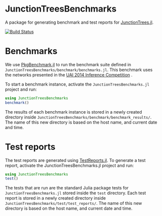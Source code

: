 # JunctionTreesBenchmarks

A package for generating benchmark and test reports for
[JunctionTrees.jl](https://github.com/mroavi/JunctionTrees.jl).

[![Build Status](https://github.com/mroavi/JunctionTreesBenchmarks.jl/actions/workflows/CI.yml/badge.svg?branch=main)](https://github.com/mroavi/JunctionTreesBenchmarks.jl/actions/workflows/CI.yml?query=branch%3Amain)

# Benchmarks

We use [PkgBenchmark.jl](https://github.com/JuliaCI/PkgBenchmark.jl) to run the
benchmark suite defined in `JunctionTreesBenchmarks/benchmark/benchmarks.jl`.
This benchmark uses the networks presented in the [UAI 2014 Inference
Competition](https://personal.utdallas.edu/~vxg112130/uai14-competition/index.html) .

To start a benchmark instance, activate the `JunctionTreesBenchmarks.jl` project
and run:

```julia
using JunctionTreesBenchmarks
benchmark()
```

The results of each benchmark instance is stored in a newly created directory
inside `JunctionTreesBenchmarks/benchmark/benchmark_results/`. The name of this
new directory is based on the host name, and current date and time.

# Test reports

The test reports are generated using
[TestReports.jl](https://github.com/JuliaTesting/TestReports.jl). To generate a
test report, activate the JunctionTreesBenchmarks.jl project and run:

```julia
using JunctionTreesBenchmarks
test()
```

The tests that are run are the standard Julia package tests for
`JunctionTreesBenchmarks.jl` stored inside the `test` directory. Each test
report is stored in a newly created directory inside
`JunctionTreesBenchmarks/test/test_reports/`. The name of this new directory is
based on the host name, and current date and time.
